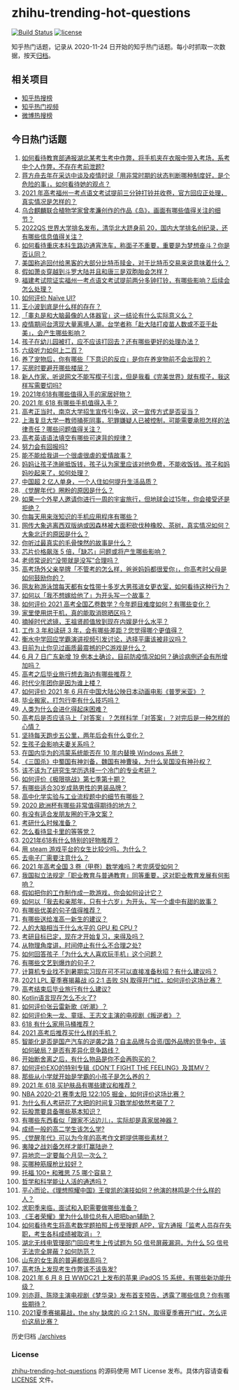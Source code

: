# zhihu-trending-hot-questions

[![Build Status](https://github.com/justjavac/zhihu-trending-hot-questions/workflows/ci/badge.svg?branch=master)](https://github.com/justjavac/zhihu-trending-hot-questions/actions)
[![license](https://img.shields.io/github/license/justjavac/zhihu-trending-hot-questions)](https://github.com/justjavac/zhihu-trending-hot-questions/blob/master/LICENSE)

知乎热门话题，记录从 2020-11-24 日开始的知乎热门话题。每小时抓取一次数据，按天[归档](./archives)。

## 相关项目

- [知乎热搜榜](https://github.com/justjavac/zhihu-trending-top-search)
- [知乎热门视频](https://github.com/justjavac/zhihu-trending-hot-video)
- [微博热搜榜](https://github.com/justjavac/weibo-trending-hot-search)

## 今日热门话题

<!-- BEGIN -->
<!-- 最后更新时间 Wed Jun 09 2021 11:27:58 GMT+0800 (China Standard Time) -->

1. [如何看待教育部通报湖北某考生考中作弊，将手机夹在衣服中带入考场，系考中个人作弊，不存在考前泄题?](https://www.zhihu.com/question/463998872)
2. [蒋方舟去年在采访中谈及疫情时说「用非常时期的状态判断哪种制度好，是个危险的事」，如何看待她的观点？](https://www.zhihu.com/question/463907909)
3. [2021
   年高考福州一考点语文考试提前三分钟打铃并收卷，官方回应正处理，真实情况是怎样的？](https://www.zhihu.com/question/463603842)
4. [乌合麒麟联合植物学家曾孝濂创作的作品《岛》，画面有哪些值得关注的细节？](https://www.zhihu.com/question/463946010)
5. [2022QS 世界大学排名发布，清华北大跻身前
   20，国内大学排名创纪录，还有哪些信息值得关注？](https://www.zhihu.com/question/463988313)
6. [如何看待重庆本科生路边通宵洗车，称面子不重要，重要是为梦想奋斗？你是否认同？](https://www.zhihu.com/question/463828183)
7. [美国称追回付给黑客的大部分比特币赎金，对于比特币交易来说意味着什么？](https://www.zhihu.com/question/463845692)
8. [假如萧炎穿越到斗罗大陆并且和唐三是双胞胎会怎样？](https://www.zhihu.com/question/462157366)
9. [福建考试院证实福州一考点语文考试提前两分多钟打铃，有哪些影响？后续会怎么处理？](https://www.zhihu.com/question/463943012)
10. [如何评价 Naïve UI?](https://www.zhihu.com/question/463736268)
11. [王小波到底是什么样的存在？](https://www.zhihu.com/question/27333174)
12. [「睾丸是和大脑最像的人体器官」这一结论有什么实际意义么？](https://www.zhihu.com/question/463156456)
13. [疫情期间台湾现大量离境人潮，台学者称「赴大陆打疫苗人数或不亚于赴美」，会产生哪些影响？](https://www.zhihu.com/question/463915254)
14. [孩子在幼儿园被打，应不应该打回去？还有哪些更好的处理办法？](https://www.zhihu.com/question/462300016)
15. [六级听力如何上二百？](https://www.zhihu.com/question/361688103)
16. [养了宠物后，你有哪些「下意识的反应」是你在养宠物前不会出现的？](https://www.zhihu.com/question/461963889)
17. [买房时要避开哪些楼层？](https://www.zhihu.com/question/447920355)
18. [新人作家，听说网文不能写楔子引言，但是我看《完美世界》就有楔子，我这样写需要切吗?](https://www.zhihu.com/question/463814502)
19. [2021年618有哪些值得入手的家居好物？](https://www.zhihu.com/question/460447642)
20. [2021 年 618 有哪些手机值得入手？](https://www.zhihu.com/question/457255298)
21. [高考正当时，南京大学招生宣传引争议，这一宣传方式是否妥当？](https://www.zhihu.com/question/463702038)
22. [上海复旦大学一教师捅死同事，犯罪嫌疑人已被控制，可能需要承担怎样的法律责任？哪些问题值得关注？](https://www.zhihu.com/question/463773359)
23. [高考英语语法填空有哪些可速背的规律？](https://www.zhihu.com/question/20972652)
24. [努力会有回报吗?](https://www.zhihu.com/question/463349335)
25. [能不能给我讲一个很虐很虐的爱情故事？](https://www.zhihu.com/question/361817732)
26. [妈妈让孩子洗碗抵饭钱，孩子认为家里应该对他免费，不能收饭钱。孩子和妈妈吵起来了，如何处理？](https://www.zhihu.com/question/463356821)
27. [中国超 2 亿人单身，一个人住如何提升生活品质？](https://www.zhihu.com/question/455461691)
28. [《觉醒年代》圈粉的原因是什么？](https://www.zhihu.com/question/460648920)
29. [如果一个外星人邀请你进行一周的宇宙旅行，但地球会过15年，你会接受还是拒绝？](https://www.zhihu.com/question/463336626)
30. [你每天用来涨知识的手机应用程序有哪些？](https://www.zhihu.com/question/22043338)
31. [网传大象逃离西双版纳或因森林被大面积砍伐种橡胶、茶树，真实情况如何？大象北迁的原因是什么？](https://www.zhihu.com/question/463575906)
32. [你听过最真实的毛骨悚然的故事是什么？](https://www.zhihu.com/question/458168131)
33. [芯片价格飙涨 5 倍，「缺芯」问题或将产生哪些影响？](https://www.zhihu.com/question/463574415)
34. [老师常说的“没带就是没写”合理吗？](https://www.zhihu.com/question/457033055)
35. [高考场外父亲举牌「不管考的怎么样，爸爸妈妈都很爱你」，你高考时父母是如何鼓励你的？](https://www.zhihu.com/question/463920865)
36. [网友称游泳馆每天都有女性带十多岁大男孩进女更衣室，如何看待这种行为？](https://www.zhihu.com/question/463887838)
37. [如何以「我不想嫁给他了」为开头写一个故事？](https://www.zhihu.com/question/450473110)
38. [如何评价 2021
    高考全国乙卷数学？今年题目难度如何？有哪些变化？](https://www.zhihu.com/question/463681824)
39. [家里使用烘干机，真的能取消晾晒区吗？](https://www.zhihu.com/question/450607143)
40. [摘掉时代滤镜，王祖贤颜值放到现在内娱是什么水平？](https://www.zhihu.com/question/460820502)
41. [工作 3 年和读研 3 年，会有哪些差距？您觉得哪个更值得？](https://www.zhihu.com/question/463621272)
42. [衡水中学回应学霸演讲视频引发讨论，选择平庸该被非议吗？](https://www.zhihu.com/question/462967509)
43. [目前为止你见过画质最震撼的PC游戏是什么？](https://www.zhihu.com/question/334549140)
44. [6 月 7 日广东新增 19
    例本土确诊，目前防疫情况如何？确诊病例还会有所增加吗？](https://www.zhihu.com/question/463806780)
45. [高考之后毕业旅行想去海边有哪些推荐？](https://www.zhihu.com/question/459020761)
46. [时代少年团你是因为谁上楼？](https://www.zhihu.com/question/463419353)
47. [如何评价 2021 年 6
    月在中国大陆公映日本动画电影《普罗米亚》？](https://www.zhihu.com/question/462217273)
48. [毕业搬家，打包行李有什么技巧吗？](https://www.zhihu.com/question/462408502)
49. [人类为什么会进化得起床困难？](https://www.zhihu.com/question/463105583)
50. [高考后是否应该马上「对答案」？怎样科学「对答案」？对完后是一种怎样的心情？](https://www.zhihu.com/question/463614773)
51. [坚持每天跑步五公里，两年后会有什么变化？](https://www.zhihu.com/question/418315082)
52. [生孩子会影响夫妻关系吗？](https://www.zhihu.com/question/369792300)
53. [在国内华为的鸿蒙系统能否在 10 年内替换 Windows
    系统？](https://www.zhihu.com/question/462366986)
54. [《三国杀》中蜀国有神刘备，魏国有神曹操，为什么吴国没有神孙权？](https://www.zhihu.com/question/463422109)
55. [该不该为了研究生学历选择一个冷门的专业考研？](https://www.zhihu.com/question/458850143)
56. [如何评价《极限挑战》第七季第十期？](https://www.zhihu.com/question/463503577)
57. [有哪些适合30岁成熟男性的男装品牌？](https://www.zhihu.com/question/265777777)
58. [高中化学实验与工业流程题中的细节有哪些？](https://www.zhihu.com/question/383773565)
59. [2020 欧洲杯有哪些非常值得期待的地方？](https://www.zhihu.com/question/463813116)
60. [有没有适合发朋友圈的干净文案？](https://www.zhihu.com/question/427302918)
61. [考研什么时候准备？](https://www.zhihu.com/question/46869085)
62. [怎么看待显卡里的等等党？](https://www.zhihu.com/question/448323212)
63. [2021年618有什么特别的好物推荐？](https://www.zhihu.com/question/461478895)
64. [用 steam 游戏平台的女生比较少吗，为什么？](https://www.zhihu.com/question/451787400)
65. [去电子厂需要注意什么？](https://www.zhihu.com/question/455726048)
66. [2021 年高考全国 3 卷（甲卷）数学难吗？考完感受如何？](https://www.zhihu.com/question/463705913)
67. [我国拟立法规定「职业教育与普通教育」同等重要，这对职业教育发展有何影响？](https://www.zhihu.com/question/463692657)
68. [假如把你的工作制作成一款游戏，你会如何设计它？](https://www.zhihu.com/question/462775862)
69. [如何以「我去和亲那年，只有十六岁」为开头，写一个虐中有甜的故事？](https://www.zhihu.com/question/437988845)
70. [有哪些优美的句子值得推荐？](https://www.zhihu.com/question/459600599)
71. [有哪些送给准高一新生的建议？](https://www.zhihu.com/question/49779691)
72. [人的大脑相当于什么水平的 GPU 和 CPU ?](https://www.zhihu.com/question/404006982)
73. [考研目标已定，现在才开始复习，来得及吗？](https://www.zhihu.com/question/463136813)
74. [从物理角度讲，时间停止有什么不合理之处?](https://www.zhihu.com/question/463532554)
75. [如何回答孩子「为什么大人喜欢玩手机」这个问题？](https://www.zhihu.com/question/447361406)
76. [有哪些文艺到爆炸的句子？](https://www.zhihu.com/question/308829198)
77. [计算机专业找不到暑期实习现在可不可以直接准备秋招？有什么建议吗？](https://www.zhihu.com/question/459194394)
78. [2021 LPL 夏季赛揭幕战 iG 2:1 击败 SN
    取得开门红，如何评价这场比赛？](https://www.zhihu.com/question/463732484)
79. [高考结束后毕业旅行有什么建议?](https://www.zhihu.com/question/459962607)
80. [Kotlin语言现在怎么不火了?](https://www.zhihu.com/question/461471019)
81. [如何评价张云雷新歌《听潮》？](https://www.zhihu.com/question/463789122)
82. [如何评价朱一龙、童瑶、王志文主演的电视剧《叛逆者》？](https://www.zhihu.com/question/388601614)
83. [618 有什么家用马桶推荐？](https://www.zhihu.com/question/280899557)
84. [2021 高考后推荐买什么样的手机？](https://www.zhihu.com/question/460386683)
85. [智能化是否是国产汽车的逆袭之路？自主品牌与合资/国外品牌的竞争中，该如何破局？是否有差异化竞争路线？](https://www.zhihu.com/question/436854466)
86. [开始断舍离之后，有什么物品是你不会再购买的？](https://www.zhihu.com/question/457895008)
87. [如何评价EXO的特别专辑《DON'T FIGHT THE
    FEELING》及其MV？](https://www.zhihu.com/question/458831246)
88. [那些从小学就开始是学霸的小孩子是怎么养的？](https://www.zhihu.com/question/427567462)
89. [2021 年 618 买护肤品有哪些建议和推荐？](https://www.zhihu.com/question/397144646)
90. [NBA 2020-21 赛季太阳 122:105
    掘金，如何评价这场比赛？](https://www.zhihu.com/question/463814681)
91. [为什么有人考研花了大把的时间复习数学却依然考砸了？](https://www.zhihu.com/question/390760713)
92. [玩股票要具备哪些基本知识？](https://www.zhihu.com/question/19807409)
93. [有哪些东西看似「跟家不沾边儿」，实际却是真家居神器？](https://www.zhihu.com/question/454606011)
94. [成绩一般的高二学生该怎么学?](https://www.zhihu.com/question/463170914)
95. [《觉醒年代》可以为今年的高考作文题提供哪些素材？](https://www.zhihu.com/question/463608592)
96. [夷陵之战刘备怎样才能打赢陆逊？](https://www.zhihu.com/question/463713654)
97. [异地恋一定要每个月见一次么？](https://www.zhihu.com/question/459310231)
98. [买哪种筋膜枪比较好？](https://www.zhihu.com/question/376327980)
99. [托福 100+ 和雅思 7.5 哪个容易？](https://www.zhihu.com/question/26489793)
100. [哲学和科学能让人活的通透吗？](https://www.zhihu.com/question/463258300)
101. [平心而论，《理想照耀中国》王俊凯的演技如何？他演的林鸣是个什么样的人？](https://www.zhihu.com/question/463762791)
102. [求职季来临，面试和入职需要做哪些准备？](https://www.zhihu.com/question/462924309)
103. [《王者荣耀》里为什么排位总有人把把ban辅助？](https://www.zhihu.com/question/461168119)
104. [如何看待考生将高考数学题拍照上传至搜题
     APP，官方通报「监考人员存在失职，考生各科成绩被取消」？](https://www.zhihu.com/question/463826989)
105. [湖北无线电管理部门回应考生上传试题为 5G 信号屏蔽漏洞，为什么 5G
     信号无法完全屏蔽？如何防范？](https://www.zhihu.com/question/463853973)
106. [山东的女生真的普遍都很高吗？](https://www.zhihu.com/question/389402145)
107. [高考场上发现考生作弊该不该告发?](https://www.zhihu.com/question/463567379)
108. [2021 年 6 月 8 日 WWDC21 上发布的苹果 iPadOS 15
     系统，有哪些新功能升级？](https://www.zhihu.com/question/463792155)
109. [刘亦菲、陈晓主演电视剧《梦华录》发布首支预告，透露了哪些信息？你有哪些期待？](https://www.zhihu.com/question/463707226)
110. [2021夏季赛揭幕战，the shy 缺席的 iG 2:1
     SN，取得夏季赛开门红，怎么评价这局比赛？](https://www.zhihu.com/question/463714199)

<!-- END -->

历史归档 [./archives](./archives)

### License

[zhihu-trending-hot-questions](https://github.com/justjavac/zhihu-trending-hot-questions)
的源码使用 MIT License 发布。具体内容请查看 [LICENSE](./LICENSE) 文件。

